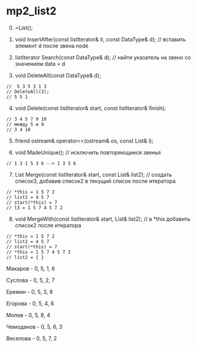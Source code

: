 # mp2_list2


0. ~List();

1. void InsertAfter(const listIterator& it, const DataType& d); // вставить элемент d после звена node

2. listIterator Search(const DataType& d); // найти указатель на звено со значением data = d

3. void DeleteAll(const DataType& d);
```
//  5 3 5 3 1 3 
// DeleteAll(3);
// 5 5 1
```

4. void Delete(const listIterator& start, const listIterator& finish);
```
// 3 4 5 7 9 10
// между 5 и 9
// 3 4 10
```
5. friend ostream& operator<<(ostream& os, const List& l);


6. void MadeUnique(); // исключить повторяющиеся звенья
```
// 1 3 1 5 3 6 --> 1 3 5 6 
```
7. List Merge(const listIterator& start, const List& list2); // создать список3, добавив список2 в текущий список после итератора
```
// *this = 1 5 7 2 
// list2 = 4 5 7
// start(*this) = 7
// l3 = 1 5 7 4 5 7 2 
```

8. void MergeWith(const listIterator& start, List& list2); // в *this добавить список2 после итератора
```
// *this = 1 5 7 2 
// list2 = 4 5 7
// start(*this) = 7
// *this = 1 5 7 4 5 7 2 
// list2 = { }
```

Макаров - 0, 5, 1, 6

Суслова - 0, 5, 2, 7

Еремин - 0, 5, 3, 8

Егорова - 0, 5, 4, 6

Молев - 0, 5, 8, 4

Чемоданов - 0, 5, 6, 3

Веселова - 0, 5, 7, 2
